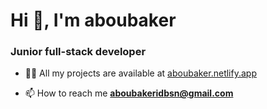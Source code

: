 <h1>Hi 👋, I'm aboubaker</h1>
<h3>Junior full-stack developer</h3>

- 👨‍💻 All my projects are available at <a href="aboubaker.netlify.app"> aboubaker.netlify.app </a>

- 📫 How to reach me **aboubakeridbsn@gmail.com**
